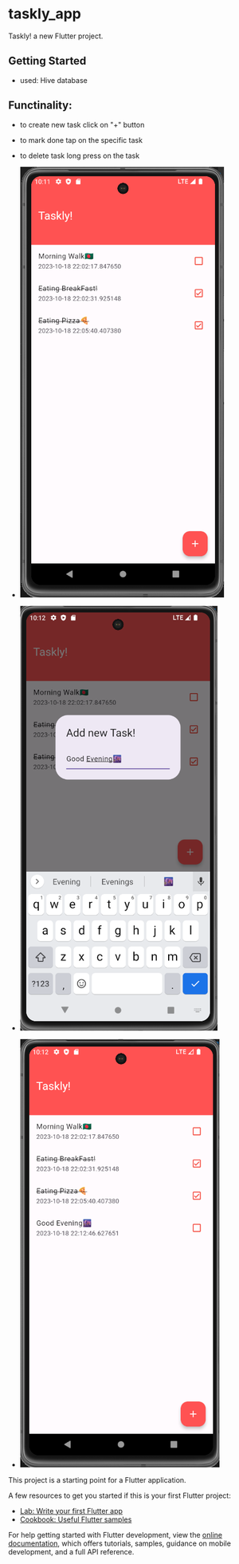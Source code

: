 # taskly_app

Taskly! a new Flutter project.

## Getting Started
- used: Hive database
## Functinality: 
- to create new task click on "+" button
- to mark done tap on the specific task
- to delete task long press on the task 

- ![Alt text](image.png)
- ![Alt text](image-1.png)
- ![Alt text](image-2.png)



This project is a starting point for a Flutter application.

A few resources to get you started if this is your first Flutter project:

- [Lab: Write your first Flutter app](https://docs.flutter.dev/get-started/codelab)
- [Cookbook: Useful Flutter samples](https://docs.flutter.dev/cookbook)

For help getting started with Flutter development, view the
[online documentation](https://docs.flutter.dev/), which offers tutorials,
samples, guidance on mobile development, and a full API reference.
